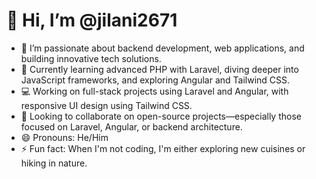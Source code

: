 # 👋 Hi, I’m @jilani2671

- 👀 I’m passionate about backend development, web applications, and building innovative tech solutions.
- 🌱 Currently learning advanced PHP with Laravel, diving deeper into JavaScript frameworks, and exploring Angular and Tailwind CSS.
- 💻 Working on full-stack projects using Laravel and Angular, with responsive UI design using Tailwind CSS.
- 💞️ Looking to collaborate on open-source projects—especially those focused on Laravel, Angular, or backend architecture.
- 😄 Pronouns: He/Him
- ⚡ Fun fact: When I'm not coding, I'm either exploring new cuisines or hiking in nature.

<!---
jilani2671/jilani2671 is a ✨ special ✨ repository because its `README.md` (this file) appears on your GitHub profile.
You can click the Preview link to take a look at your changes.
--->
